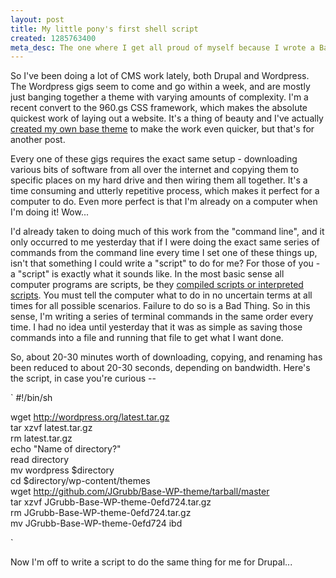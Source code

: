 ```yaml
--- 
layout: post
title: My little pony's first shell script
created: 1285763400
meta_desc: The one where I get all proud of myself because I wrote a Bash script that works.
---
```

So I've been doing a lot of CMS work lately, both Drupal and Wordpress.  The Wordpress gigs seem to come and go within a week, and are mostly just banging together a theme with varying amounts of complexity.  I'm a recent convert to the 960.gs CSS framework, which makes the absolute quickest work of laying out a website.  It's a thing of beauty and I've actually <a href="http://github.com/JGrubb/Base-WP-theme">created my own base theme</a> to make the work even quicker, but that's for another post.  

Every one of these gigs requires the exact same setup - downloading various bits of software from all over the internet and copying them to specific places on my hard drive and then wiring them all together.  It's a time consuming and utterly repetitive process, which makes it perfect for a computer to do.  Even more perfect is that I'm already on a computer when I'm doing it!  Wow...

I'd already taken to doing much of this work from the "command line", and it only occurred to me yesterday that if I were doing the exact same series of commands from the command line every time I set one of these things up, isn't that something I could write a "script" to do for me?  For those of you - a "script" is exactly what it sounds like.  In the most basic sense all computer programs are scripts, be they <a href="http://ignoredbydinosaurs.com/2009/03/chapter1b">compiled scripts or interpreted scripts</a>.  You must tell the computer what to do in no uncertain terms at all times for all possible scenarios.  Failure to do so is a Bad Thing.  So in this sense, I'm writing a series of terminal commands in the same order every time.  I had no idea until yesterday that it was as simple as saving those commands into a file and running that file to get what I want done.

So, about 20-30 minutes worth of downloading, copying, and renaming has been reduced to about 20-30 seconds, depending on bandwidth.  Here's the script, in case you're curious --

`
#!/bin/sh

wget http://wordpress.org/latest.tar.gz<br />
tar xzvf latest.tar.gz<br />
rm latest.tar.gz<br />
echo "Name of directory?"<br />
read directory<br />
mv wordpress $directory<br />
cd $directory/wp-content/themes<br />
wget http://github.com/JGrubb/Base-WP-theme/tarball/master<br />
tar xzvf JGrubb-Base-WP-theme-0efd724.tar.gz<br />
rm JGrubb-Base-WP-theme-0efd724.tar.gz<br />
mv JGrubb-Base-WP-theme-0efd724 ibd<br />

`

Now I'm off to write a script to do the same thing for me for Drupal...
